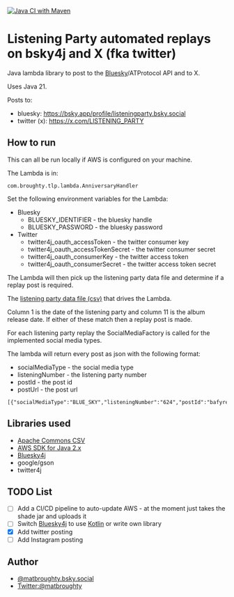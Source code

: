 [![Java CI with Maven](https://github.com/matbroughty/tlp-aws/actions/workflows/maven.yml/badge.svg)](https://github.com/matbroughty/tlp-aws/actions/workflows/maven.yml)


# Listening Party automated replays on bsky4j and X (fka twitter)

Java lambda library to post to the [Bluesky](https://blueskyweb.xyz/)/ATProtocol API and to X.

Uses Java 21.

Posts to:

* bluesky: https://bsky.app/profile/listeningparty.bsky.social
* twitter (x): https://x.com/LlSTENlNG_PARTY

## How to run

This can all be run locally if AWS is configured on your machine.

The Lambda is in:

```
com.broughty.tlp.lambda.AnniversaryHandler 
```

Set the following environment variables for the Lambda:

* Bluesky
  * BLUESKY_IDENTIFIER - the bluesky handle
  * BLUESKY_PASSWORD - the bluesky password
* Twitter
  * twitter4j_oauth_accessToken - the twitter consumer key
  * twitter4j_oauth_accessTokenSecret - the twitter consumer secret
  * twitter4j_oauth_consumerKey - the twitter access token
  * twitter4j_oauth_consumerSecret - the twitter access token secret

The Lambda will then pick up the listening party data file and determine if a replay post is required.

The [listening party data file (csv)](https://timstwitterlisteningparty.com/data/time-slot-data.csv) that drives the Lambda. 

Column 1 is the date of the listening party and column 11 is the album release date.  If either of these match then
a replay post is made.

For each listening party replay the SocialMediaFactory is called for the implemented social media types.

The lambda will return every post as json with the following format:

* socialMediaType - the social media type
* listeningNumber - the listening party number
* postId - the post id
* postUrl - the post url

```
[{"socialMediaType":"BLUE_SKY","listeningNumber":"624","postId":"bafyreif75nwxdzz3rwozgzz74xqbqpxdz56b5khc4yotbansaqsu2jin4u","postUrl":"at://did:plc:455jef2gx3ntk6ouqos3d4x4/app.bsky.feed.post/3levy5vfbjo2p"}]
```

## Libraries used


* [Apache Commons CSV](https://commons.apache.org/proper/commons-csv/)
* [AWS SDK for Java 2.x](https://docs.aws.amazon.com/sdk-for-java/latest/developer-guide/home.html)
* [Bluesky4j](https://github.com/uakihir0/bsky4j)
* google/gson
* twitter4j

## TODO List

- [ ] Add a CI/CD pipeline to auto-update AWS - at the moment just takes the shade jar and uploads it 
- [ ] Switch [Bluesky4j](https://github.com/uakihir0/bsky4j) to use [Kotlin](https://github.com/uakihir0/kbsky) or write own library
- [x] Add twitter posting
- [ ] Add Instagram posting

## Author

* [@matbroughty.bsky.social](https://bsky.app/profile/matbroughty.bsky.social)
* [Twitter:@matbroughty](https://twitter.com/matbroughty)

